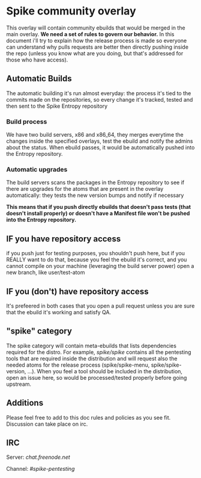 # Spike community overlay

This overlay will contain community ebuilds that would be merged in the main overlay.
**We need a set of rules to govern our behavior.**
In this document i'll try to explain how the release process is made so everyone can understand why pulls requests are better then directly pushing inside the repo (unless you know what are you doing, but that's addressed for those who have access).

## Automatic Builds

The automatic building it's run almost everyday: the process it's tied to the commits made on the repositories, so every change it's tracked, tested and then sent to the Spike Entropy repository

### Build process

We have two build servers, x86 and x86_64, they merges everytime the changes inside the specified overlays, test the ebuild and notify the admins about the status. When ebuild passes, it would be automatically pushed into the Entropy repository.

### Automatic upgrades

The build servers scans the packages in the Entropy repository to see if there are upgrades for the atoms that are present in the overlay automatically: they tests the new version bumps and notify if necessary

**This means that if you push directly ebuilds that doesn't pass tests (that doesn't install properly) or doesn't have a Manifest file won't be pushed into the Entropy repository.**

## IF you have repository access

if you push just for testing purposes, you shouldn't push here, but if you REALLY want to do that, because you feel the ebuild it's correct, and you cannot compile on your machine (leveraging the build server power) open a new branch, like user/test-atom

## IF you (don't) have repository access

It's prefeered in both cases that you open a pull request unless you are sure that the ebuild it's working and satisfy QA.

## "spike" category

The spike category will contain meta-ebuilds that lists dependencies required for the distro. For example, *spike/spike* contains all the pentesting tools that are required inside the distribution and will request also the needed atoms for the release process (spike/spike-menu, spike/spike-version, ...).
When you feel a tool should be included in the distribution, open an issue here, so would be processed/tested properly before going upstream.

## Additions

Please feel free to add to this doc rules and policies as you see fit. Discussion can take place on irc.

## IRC

Server: *chat.freenode.net*

Channel: *#spike-pentesting*